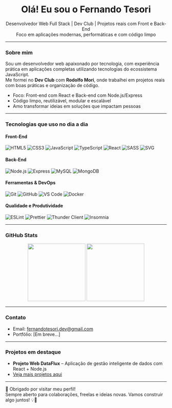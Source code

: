 <h1 align="center">Olá! Eu sou o Fernando Tesori </h1>

<p align="center">
  Desenvolvedor Web Full Stack | Dev Club | Projetos reais com Front e Back-End<br/>
  Foco em aplicações modernas, performáticas e com código limpo
</p>

---

### Sobre mim

Sou um desenvolvedor web apaixonado por tecnologia, com experiência prática em aplicações completas utilizando tecnologias do ecossistema JavaScript.  
Me formei no **Dev Club** com **Rodolfo Mori**, onde trabalhei em projetos reais com boas práticas e organização de código.

-  Foco: Front-end com React e Back-end com Node.js/Express
-  Código limpo, reutilizável, modular e escalável
-  Amo transformar ideias em soluções que impactam pessoas

---

###  Tecnologias que uso no dia a dia

#### Front-End
![HTML5](https://img.shields.io/badge/HTML5-E34F26?style=for-the-badge&logo=html5&logoColor=white)
![CSS3](https://img.shields.io/badge/CSS3-1572B6?style=for-the-badge&logo=css3&logoColor=white)
![JavaScript](https://img.shields.io/badge/JavaScript-F7DF1E?style=for-the-badge&logo=javascript&logoColor=black)
![TypeScript](https://img.shields.io/badge/TypeScript-3178C6?style=for-the-badge&logo=typescript&logoColor=white)
![React](https://img.shields.io/badge/React-20232A?style=for-the-badge&logo=react&logoColor=61DAFB)
![SASS](https://img.shields.io/badge/SASS-CC6699?style=for-the-badge&logo=sass&logoColor=white)
![SVG](https://img.shields.io/badge/SVG-FFB13B?style=for-the-badge&logo=svg&logoColor=black)

#### Back-End
![Node.js](https://img.shields.io/badge/Node.js-339933?style=for-the-badge&logo=nodedotjs&logoColor=white)
![Express](https://img.shields.io/badge/Express.js-000000?style=for-the-badge&logo=express&logoColor=white)
![MySQL](https://img.shields.io/badge/MySQL-00758F?style=for-the-badge&logo=mysql&logoColor=white)
![MongoDB](https://img.shields.io/badge/MongoDB-47A248?style=for-the-badge&logo=mongodb&logoColor=white)

#### Ferramentas & DevOps
![Git](https://img.shields.io/badge/Git-F05032?style=for-the-badge&logo=git&logoColor=white)
![GitHub](https://img.shields.io/badge/GitHub-181717?style=for-the-badge&logo=github&logoColor=white)
![VS Code](https://img.shields.io/badge/VS_Code-007ACC?style=for-the-badge&logo=visual-studio-code&logoColor=white)
![Docker](https://img.shields.io/badge/Docker-2496ED?style=for-the-badge&logo=docker&logoColor=white)

#### Qualidade e Produtividade
![ESLint](https://img.shields.io/badge/ESLint-4B32C3?style=for-the-badge&logo=eslint&logoColor=white)
![Prettier](https://img.shields.io/badge/Prettier-F7B93E?style=for-the-badge&logo=prettier&logoColor=black)
![Thunder Client](https://img.shields.io/badge/Thunder_Client-0F4C81?style=for-the-badge&logo=thunderclient&logoColor=white)
![Insomnia](https://img.shields.io/badge/Insomnia-4000BF?style=for-the-badge&logo=insomnia&logoColor=white)


---

###  GitHub Stats

<div align="center">
  <img height="180em" src="https://github-readme-stats.vercel.app/api?username=Fernando-Gabriel-Tesori&show_icons=true&theme=react&hide_border=false&include_all_commits=true&count_private=true"/>
  <img height="180em" src="https://github-readme-stats.vercel.app/api/top-langs/?username=Fernando-Gabriel-Tesori&layout=compact&theme=react&hide_border=false"/>
</div>

---

###  Contato

- Email: [fernandotesori.dev@gmail.com](mailto:fernandotesori.dev@gmail.com)
- Portfólio: [Em breve...]

---

###  Projetos em destaque
- **Projeto Web DataFlux** – Aplicação de gestão inteligente de dados com React + Node.js  
- [Veja mais projetos aqui](https://github.com/Fernando-Gabriel-Tesori?tab=repositories)

---

🔗 Obrigado por visitar meu perfil!  
Sempre aberto para colaborações, freelas e ideias novas. Vamos construir algo juntos! 💡🚀


